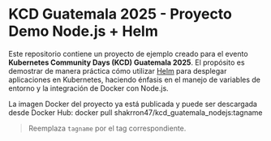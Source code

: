 # KCD Guatemala 2025 - Proyecto Demo Node.js + Helm

Este repositorio contiene un proyecto de ejemplo creado para el evento **Kubernetes Community Days (KCD) Guatemala 2025**. El propósito es demostrar de manera práctica cómo utilizar [Helm](https://helm.sh/) para desplegar aplicaciones en Kubernetes, haciendo énfasis en el manejo de variables de entorno y la integración de Docker con Node.js.

La imagen Docker del proyecto ya está publicada y puede ser descargada desde Docker Hub:
docker pull shakrron47/kcd_guatemala_nodejs:tagname

> Reemplaza `tagname` por el tag correspondiente.